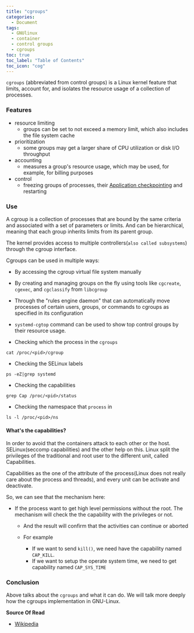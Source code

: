 ```yaml
---
title: "cgroups"
categories:
  - Document
tags:
  - GNUlinux
  - container
  - control groups
  - cgroups
toc: true
toc_label: "Table of Contents"
toc_icon: "cog"
---
```



`cgroups` (abbreviated from control groups) is a Linux kernel feature that limits, account for, and isolates the resource usage of a collection of processes.

### Features

* resource limiting
  * groups can be set to not exceed a memory limit, which also includes the file system cache
* prioritization
  * some groups may get a larger share of CPU utilization or disk I/O throughput
* accounting
  * measures a group's resource usage, which may be used, for example, for billing purposes
* control
  * freezing groups of processes, their [Application checkpointing](https://en.wikipedia.org/wiki/Application_checkpointing) and restarting


### Use

A cgroup is a collection of processes that are bound by the same criteria and associated with a set of parameters or limits. And can be hierarchical, meaning that each group inherits limits from its parent group.

The kernel provides access to multiple controllers(`also called subsystems`) through the cgroup interface.

Cgroups can be used in multiple ways:

* By accessing the cgroup virtual file system manually
* By creating and managing groups on the fly using tools like `cgcreate`, `cgexec`, and `cgclassify` from `libcgroup`
* Through the "rules engine daemon" that can automatically move processes of certain users, groups, or commands to cgroups as specified in its configuration
* `systemd-cgtop` command can be used to show top control groups by their resource usage.

* Checking which the process in the `cgroups`

```
cat /proc/<pid>/cgroup
```

* Checking the SELinux labels

```
ps -eZ|grep systemd
```

* Checking the capabilities

```
grep Cap /proc/<pid>/status
```

* Checking the namespace that `process` in

```
ls -l /proc/<pid>/ns
```

#### What's the capabilities?

In order to avoid that the containers attack to each other or the host. SELinux(seccomp capabilities) and the other help on this. Linux split the privileges of the traditional and root user to the different unit, called Capabilities.

Capabilities as the one of the attribute of the process(Linux does not really care about the process and threads), and every unit can be activate and deactivate.

So, we can see that the mechanism here:

* If the process want to get high level permissions without the root. The mechanism will check the the capability with the privileges or not.
  * And the result will confirm that the activities can continue or aborted

  * For example
    * If we want to send `kill()`, we need have the capability named `CAP_KILL`.
    * If we want to setup the operate system time, we need to get capability named `CAP_SYS_TIME`

### Conclusion

Above talks about the `cgroups` and what it can do. We will talk more deeply how the cgroups implementation in GNU-Linux.


__Source Of Read__

* [Wikipedia](https://en.wikipedia.org/wiki/Cgroups#cite_note-18)
